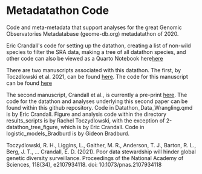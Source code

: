 # Metadatathon Code

Code and meta-metadata that support analyses for the great Genomic Observatories Metadatabase (geome-db.org) metadatathon of 2020. 

Eric Crandall's code for setting up the datathon, creating a list of non-wild species to filter the SRA data, making a tree of all datathon species, and other code can also be viewed as a Quarto Notebook here[here](https://ericcrandall.github.io/geome_metadatathon1/Datathon_Data_Wrangling.html)

There are two manuscripts associated with this datathon. The first, by Toczdlowski et al. 2021, can be found [here](https://doi.org/10.1073/pnas.2107934118). The code for this manuscript can be found [here](https://bitbucket.org/toczydlowski/status_of_insdc_genomic_metadata/src/master/)


The second manuscript, Crandall et al., is currently a pre-print [here](https://www.biorxiv.org/content/10.1101/2022.09.12.507034v2). The code for the datathon and analyses underlying this second paper can be found within this github repository. Code in Datathon_Data_Wrangling.qmd is by Eric Crandall. Figure and analysis code within the directory results_scripts is by Rachel Toczydlowski, with the exception of 2-datathon_tree_figure, which is by Eric Crandall. Code in logistic_models_Bradburd is by Gideon Bradburd.




Toczydlowski, R. H., Liggins, L., Gaither, M. R., Anderson, T. J., Barton, R. L., Berg, J. T., … Crandall, E. D. (2021). Poor data stewardship will hinder global genetic diversity surveillance. Proceedings of the National Academy of Sciences, 118(34), e2107934118. doi: 10.1073/pnas.2107934118


